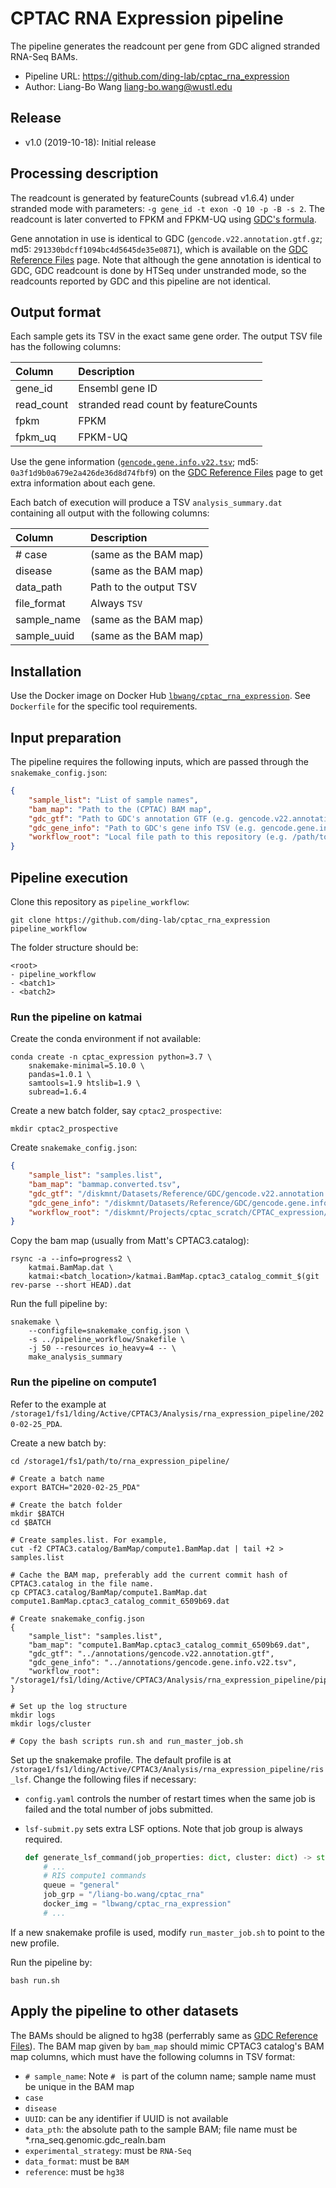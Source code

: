 # CPTAC RNA Expression pipeline
The pipeline generates the readcount per gene from GDC aligned stranded RNA-Seq BAMs.

- Pipeline URL: <https://github.com/ding-lab/cptac_rna_expression>
- Author: Liang-Bo Wang <liang-bo.wang@wustl.edu>


## Release
- v1.0 (2019-10-18): Initial release


## Processing description
The readcount is generated by featureCounts (subread v1.6.4) under stranded mode with parameters: `-g gene_id -t exon -Q 10 -p -B -s 2`. The readcount is later converted to FPKM and FPKM-UQ using [GDC's formula].

Gene annotation in use is identical to GDC (`gencode.v22.annotation.gtf.gz`; md5: `291330bdcff1094bc4d5645de35e0871`), which is available on the [GDC Reference Files] page. Note that although the gene annotation is identical to GDC, GDC readcount is done by HTSeq under unstranded mode, so the readcounts reported by GDC and this pipeline are not identical.


## Output format
Each sample gets its TSV in the exact same gene order. The output TSV file has the following columns:

|   Column   |             Description              |
| :--------- | :----------------------------------- |
| gene_id    | Ensembl gene ID                      |
| read_count | stranded read count by featureCounts |
| fpkm       | FPKM                                 |
| fpkm_uq    | FPKM-UQ                              |

Use the gene information ([`gencode.gene.info.v22.tsv`][gene-info-tsv]; md5: `0a3f1d9b0a679e2a426de36d8d74fbf9`) on the [GDC Reference Files] page to get extra information about each gene.

Each batch of execution will produce a TSV `analysis_summary.dat` containing all output with the following columns:

|   Column    |      Description       |
| :---------- | :--------------------- |
| # case      | (same as the BAM map)  |
| disease     | (same as the BAM map)  |
| data_path   | Path to the output TSV |
| file_format | Always `TSV`           |
| sample_name | (same as the BAM map)  |
| sample_uuid | (same as the BAM map)  |

[GDC Reference Files]: https://gdc.cancer.gov/about-data/data-harmonization-and-generation/gdc-reference-files
[GDC's formula]: https://docs.gdc.cancer.gov/Data/Bioinformatics_Pipelines/Expression_mRNA_Pipeline/#upper-quartile-fpkm
[gene-info-tsv]: https://api.gdc.cancer.gov/data/b011ee3e-14d8-4a97-aed4-e0b10f6bbe82


## Installation
Use the Docker image on Docker Hub [`lbwang/cptac_rna_expression`][docker-image]. See `Dockerfile` for the specific tool requirements.

[docker-image]: https://hub.docker.com/r/lbwang/cptac_rna_expression


## Input preparation
The pipeline requires the following inputs, which are passed through the `snakemake_config.json`:

```json
{
    "sample_list": "List of sample names",
    "bam_map": "Path to the (CPTAC) BAM map",
    "gdc_gtf": "Path to GDC's annotation GTF (e.g. gencode.v22.annotation.gtf)",
    "gdc_gene_info": "Path to GDC's gene info TSV (e.g. gencode.gene.info.v22.tsv)",
    "workflow_root": "Local file path to this repository (e.g. /path/to/cptac_rna_expression)"
}
```


## Pipeline execution
Clone this repository as `pipeline_workflow`:

    git clone https://github.com/ding-lab/cptac_rna_expression pipeline_workflow

The folder structure should be:

    <root>
    - pipeline_workflow
    - <batch1>
    - <batch2>


### Run the pipeline on katmai

Create the conda environment if not available:

    conda create -n cptac_expression python=3.7 \
        snakemake-minimal=5.10.0 \
        pandas=1.0.1 \
        samtools=1.9 htslib=1.9 \
        subread=1.6.4

Create a new batch folder, say `cptac2_prospective`:

    mkdir cptac2_prospective

Create `snakemake_config.json`:

```json
{
    "sample_list": "samples.list",
    "bam_map": "bammap.converted.tsv",
    "gdc_gtf": "/diskmnt/Datasets/Reference/GDC/gencode.v22.annotation.gtf",
    "gdc_gene_info": "/diskmnt/Datasets/Reference/GDC/gencode.gene.info.v22.tsv",
    "workflow_root": "/diskmnt/Projects/cptac_scratch/CPTAC_expression/pipeline_workflow"
}
```

Copy the bam map (usually from Matt's CPTAC3.catalog):

    rsync -a --info=progress2 \
        katmai.BamMap.dat \
        katmai:<batch_location>/katmai.BamMap.cptac3_catalog_commit_$(git rev-parse --short HEAD).dat

Run the full pipeline by:

    snakemake \
        --configfile=snakemake_config.json \
        -s ../pipeline_workflow/Snakefile \
        -j 50 --resources io_heavy=4 -- \
        make_analysis_summary


### Run the pipeline on compute1
Refer to the example at `/storage1/fs1/lding/Active/CPTAC3/Analysis/rna_expression_pipeline/2020-02-25_PDA`.

Create a new batch by:

    cd /storage1/fs1/path/to/rna_expression_pipeline/

    # Create a batch name
    export BATCH="2020-02-25_PDA"

    # Create the batch folder
    mkdir $BATCH
    cd $BATCH

    # Create samples.list. For example,
    cut -f2 CPTAC3.catalog/BamMap/compute1.BamMap.dat | tail +2 > samples.list

    # Cache the BAM map, preferably add the current commit hash of CPTAC3.catalog in the file name.
    cp CPTAC3.catalog/BamMap/compute1.BamMap.dat compute1.BamMap.cptac3_catalog_commit_6509b69.dat

    # Create snakemake_config.json
    {
        "sample_list": "samples.list",
        "bam_map": "compute1.BamMap.cptac3_catalog_commit_6509b69.dat",
        "gdc_gtf": "../annotations/gencode.v22.annotation.gtf",
        "gdc_gene_info": "../annotations/gencode.gene.info.v22.tsv",
        "workflow_root": "/storage1/fs1/lding/Active/CPTAC3/Analysis/rna_expression_pipeline/pipeline_workflow"
    }

    # Set up the log structure
    mkdir logs
    mkdir logs/cluster

    # Copy the bash scripts run.sh and run_master_job.sh


Set up the snakemake profile. The default profile is at `/storage1/fs1/lding/Active/CPTAC3/Analysis/rna_expression_pipeline/ris_lsf`. Change the following files if necessary:

- `config.yaml` controls the number of restart times when the same job is failed and the total number of jobs submitted.
- `lsf-submit.py` sets extra LSF options. Note that job group is always required.

    ```python
    def generate_lsf_command(job_properties: dict, cluster: dict) -> str:
        # ...
        # RIS compute1 commands
        queue = "general"
        job_grp = "/liang-bo.wang/cptac_rna"
        docker_img = "lbwang/cptac_rna_expression"
        # ...
    ```

If a new snakemake profile is used, modify `run_master_job.sh` to point to the new profile.

Run the pipeline by:

    bash run.sh


## Apply the pipeline to other datasets
The BAMs should be aligned to hg38 (perferrably same as [GDC Reference Files]). The BAM map given by `bam_map` should mimic CPTAC3 catalog's BAM map columns, which must have the following columns in TSV format:

- `# sample_name`: Note `# ` is part of the column name;
                   sample name must be unique in the BAM map
- `case`
- `disease`
- `UUID`: can be any identifier if UUID is not available
- `data_pth`: the absolute path to the sample BAM;
              file name must be *.rna_seq.genomic.gdc_realn.bam
- `experimental_strategy`: must be `RNA-Seq`
- `data_format`: must be `BAM`
- `reference`: must be `hg38`